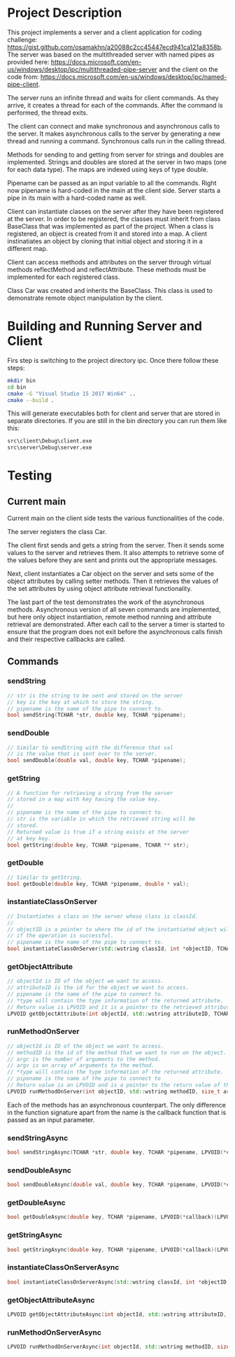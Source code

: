 # Project Description

This project implements a server and a client application for coding challenge: https://gist.github.com/osamakhn/a20088c2cc45447ecd941ca121a8358b.
The server was based on the multithreaded server with named pipes as provided here: https://docs.microsoft.com/en-us/windows/desktop/ipc/multithreaded-pipe-server and the client on the code from: https://docs.microsoft.com/en-us/windows/desktop/ipc/named-pipe-client.

The server runs an infinite thread and waits for client commands. As they arrive, it creates a thread for each of the commands. After the command is performed, the thread exits. 

The client can connect and make synchronous and asynchronous calls to the server. It makes asynchronous calls to the server by generating a new thread and running a command. Synchronous calls run in the calling thread.

Methods for sending to and getting from server for strings and doubles are implemented. Strings and doubles are stored at the server in two maps (one for each data type). The maps are indexed using keys of type double.

Pipename can be passed as an input variable to all the commands. Right now pipename is hard-coded in the main at the client side. Server starts a pipe in its main with a hard-coded name as well.

Client can instantiate classes on the server after they have been registered at the server. In order to be registered, the classes must inherit from class BaseClass that was implemented as part of the project. When a class is registered, an object is created from it and stored into a map. A client instinatiates an object by cloning that initial object and storing it in a different map.

Client can access methods and attributes on the server through virtual methods reflectMethod and reflectAttribute. These methods must be implemented for each registered class.

Class Car was created and inherits the BaseClass. This class is used to demonstrate remote object manipulation by the client.

# Building and Running Server and Client

Firs step is switching to the project directory ipc. Once there follow these steps:
``` bash
mkdir bin
cd bin
cmake -G "Visual Studio 15 2017 Win64" ..
cmake --build .
```

This will generate executables both for client and server that are stored in separate directories. If you are still in the bin directory you can run them like this:
``` bash
src\client\Debug\client.exe
src\server\Debug\server.exe
```

# Testing
## Current main
Current main on the client side tests the various functionalities of the code. 

The server registers the class Car. 

The client first sends and gets a string from the server. Then it sends some values to the server and retrieves them. It also attempts to retrieve some of the values before they are sent and prints out the appropriate messages.

Next, client instantiates a Car object on the server and sets some of the object attributes by calling setter methods. Then it retrieves the values of the set attributes by using object attribute retrieval functionality.

The last part of the test demonstrates the work of the asynchronous methods. Asynchronous version of all seven commands are implemented, but here only object instantiation, remote method running and attribute retrieval are demonstrated. After each call to the server a timer is started to ensure that the program does not exit before the asynchronous calls finish and their respective callbacks are called.

## Commands
### sendString
```c++
// str is the string to be sent and stored on the server
// key is the key at which to store the string.
// pipename is the name of the pipe to connect to.
bool sendString(TCHAR *str, double key, TCHAR *pipename);
```
### sendDouble
```c++
// Similar to sendString with the difference that val
// is the value that is sent over to the server.
bool sendDouble(double val, double key, TCHAR *pipename);
```
### getString
```c++
// A function for retrieving a string from the server
// stored in a map with key having the value key.
//
// pipename is the name of the pipe to connect to.
// str is the variable in which the retrieved string will be
// stored.
// Returned value is true if a string exists at the server
// at key key.
bool getString(double key, TCHAR *pipename, TCHAR ** str);
```
### getDouble
```c++
// Similar to getString.
bool getDouble(double key, TCHAR *pipename, double * val);
```
### instantiateClassOnServer
```c++
// Instantiates a class on the server whose class is classId.
//
// objectID is a pointer to where the id of the instantiated object will be stored
// if the operation is successful.
// pipename is the name of the pipe to connect to.
bool instantiateClassOnServer(std::wstring classId, int *objectID, TCHAR *pipename);
```
### getObjectAttribute
```c++
// objectId is ID of the object we want to access.
// attributeID is the id for the object we want to access.
// pipename is the name of the pipe to connect to.
// *type will contain the type information of the returned attribute.
// Return value is LPVOID and it is a pointer to the retrieved attribute.
LPVOID getObjectAttribute(int objectId, std::wstring attributeID, TCHAR *pipename, int *type);
```
### runMethodOnServer
```c++
// objectId is ID of the object we want to access.
// methodID is the id of the method that we want to run on the object.
// argc is the number of arguments to the method.
// argv is an array of arguments to the method.
// *type will contain the type information of the returned attribute.
// pipename is the name of the pipe to connect to
// Return value is an LPVOID and is a pointer to the return value of the function.
LPVOID runMethodOnServer(int objectID, std::wstring methodID, size_t argc, TCHAR **argv, TCHAR *pipename, int*type);
```

Each of the methods has an asynchronous counterpart. The only difference in the function signature apart from the name is the callback function that is passed as an input parameter.

### sendStringAsync
```c++
bool sendStringAsync(TCHAR *str, double key, TCHAR *pipename, LPVOID(*callback)(LPVOID)) ;
```
### sendDoubleAsync
```c++
bool sendDoubleAsync(double val, double key, TCHAR *pipename, LPVOID(*callback)(LPVOID)) ;
```
### getDoubleAsync
```c++
bool getDoubleAsync(double key, TCHAR *pipename, LPVOID(*callback)(LPVOID));
```
### getStringAsync
```c++
bool getStringAsync(double key, TCHAR *pipename, LPVOID(*callback)(LPVOID)) ;
```
### instantiateClassOnServerAsync
```c++
bool instantiateClassOnServerAsync(std::wstring classId, int *objectID, TCHAR *pipename, LPVOID(*callback)(LPVOID));
```
### getObjectAttributeAsync
```c++
LPVOID getObjectAttributeAsync(int objectId, std::wstring attributeID, TCHAR *pipename, int *type, LPVOID(*callback)(LPVOID));
```
### runMethodOnServerAsync
```c++
LPVOID runMethodOnServerAsync(int objectId, std::wstring methodID, size_t argc, TCHAR** argv, TCHAR *pipename, int *type, LPVOID(*callback)(LPVOID));
```
